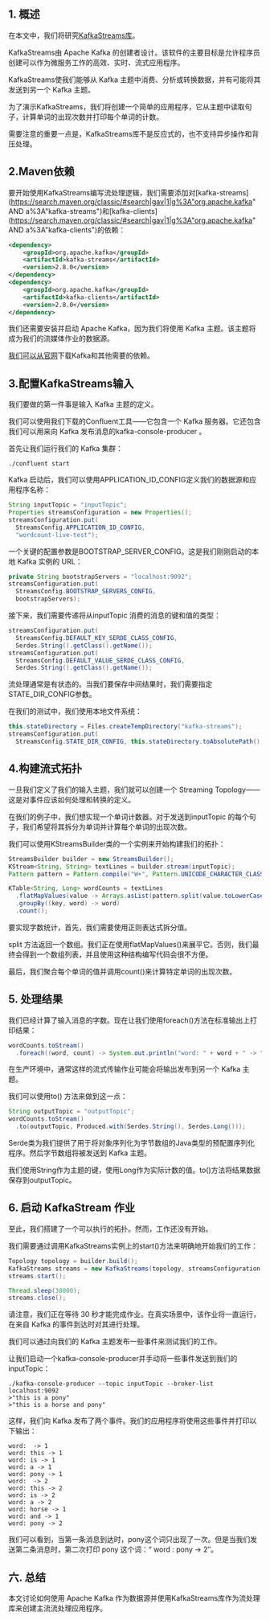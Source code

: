 ## 1. 概述

在本文中，我们将研究[KafkaStreams库](https://kafka.apache.org/documentation/streams/)。

KafkaStreams由 Apache Kafka 的创建者设计。该软件的主要目标是允许程序员创建可以作为微服务工作的高效、实时、流式应用程序。

KafkaStreams使我们能够从 Kafka 主题中消费、分析或转换数据，并有可能将其发送到另一个 Kafka 主题。

为了演示KafkaStreams，我们将创建一个简单的应用程序，它从主题中读取句子，计算单词的出现次数并打印每个单词的计数。

需要注意的重要一点是，KafkaStreams库不是反应式的，也不支持异步操作和背压处理。

## 2.Maven依赖

要开始使用KafkaStreams编写流处理逻辑，我们需要添加对[kafka-streams](https://search.maven.org/classic/#search|gav|1|g%3A"org.apache.kafka" AND a%3A"kafka-streams")和[kafka-clients](https://search.maven.org/classic/#search|gav|1|g%3A"org.apache.kafka" AND a%3A"kafka-clients")的依赖：

```xml
<dependency>
    <groupId>org.apache.kafka</groupId>
    <artifactId>kafka-streams</artifactId>
    <version>2.8.0</version>
</dependency>
<dependency>
    <groupId>org.apache.kafka</groupId>
    <artifactId>kafka-clients</artifactId>
    <version>2.8.0</version>
</dependency>

```

我们还需要安装并启动 Apache Kafka，因为我们将使用 Kafka 主题。该主题将成为我们的流媒体作业的数据源。

[我们可以从官网](https://www.confluent.io/download/)下载Kafka和其他需要的依赖。

## 3.配置KafkaStreams输入

我们要做的第一件事是输入 Kafka 主题的定义。

我们可以使用我们下载的Confluent工具——它包含一个 Kafka 服务器。它还包含我们可以用来向 Kafka 发布消息的kafka-console-producer 。

首先让我们运行我们的 Kafka 集群：

```shell
./confluent start
```

Kafka 启动后，我们可以使用APPLICATION_ID_CONFIG定义我们的数据源和应用程序名称：

```java
String inputTopic = "inputTopic";
Properties streamsConfiguration = new Properties();
streamsConfiguration.put(
  StreamsConfig.APPLICATION_ID_CONFIG, 
  "wordcount-live-test");
```

一个关键的配置参数是BOOTSTRAP_SERVER_CONFIG。这是我们刚刚启动的本地 Kafka 实例的 URL：

```java
private String bootstrapServers = "localhost:9092";
streamsConfiguration.put(
  StreamsConfig.BOOTSTRAP_SERVERS_CONFIG, 
  bootstrapServers);
```

接下来，我们需要传递将从inputTopic 消费的消息的键和值的类型：

```java
streamsConfiguration.put(
  StreamsConfig.DEFAULT_KEY_SERDE_CLASS_CONFIG, 
  Serdes.String().getClass().getName());
streamsConfiguration.put(
  StreamsConfig.DEFAULT_VALUE_SERDE_CLASS_CONFIG, 
  Serdes.String().getClass().getName());
```

流处理通常是有状态的。当我们要保存中间结果时，我们需要指定STATE_DIR_CONFIG参数。

在我们的测试中，我们使用本地文件系统：

```java
this.stateDirectory = Files.createTempDirectory("kafka-streams");
streamsConfiguration.put(
  StreamsConfig.STATE_DIR_CONFIG, this.stateDirectory.toAbsolutePath().toString());

```

## 4.构建流式拓扑

一旦我们定义了我们的输入主题，我们就可以创建一个 Streaming Topology——这是对事件应该如何处理和转换的定义。

在我们的例子中，我们想实现一个单词计数器。对于发送到inputTopic 的每个句子，我们希望将其拆分为单词并计算每个单词的出现次数。

我们可以使用KStreamsBuilder类的一个实例来开始构建我们的拓扑：

```java
StreamsBuilder builder = new StreamsBuilder();
KStream<String, String> textLines = builder.stream(inputTopic);
Pattern pattern = Pattern.compile("W+", Pattern.UNICODE_CHARACTER_CLASS);

KTable<String, Long> wordCounts = textLines
  .flatMapValues(value -> Arrays.asList(pattern.split(value.toLowerCase())))
  .groupBy((key, word) -> word)
  .count();
```

要实现字数统计，首先，我们需要使用正则表达式拆分值。

split 方法返回一个数组。我们正在使用flatMapValues()来展平它。否则，我们最终会得到一个数组列表，并且使用这种结构编写代码会很不方便。

最后，我们聚合每个单词的值并调用count()来计算特定单词的出现次数。

## 5. 处理结果

我们已经计算了输入消息的字数。现在让我们使用foreach()方法在标准输出上打印结果：

```java
wordCounts.toStream()
  .foreach((word, count) -> System.out.println("word: " + word + " -> " + count));
```

在生产环境中，通常这样的流式传输作业可能会将输出发布到另一个 Kafka 主题。

我们可以使用to() 方法来做到这一点：

```java
String outputTopic = "outputTopic";
wordCounts.toStream()
  .to(outputTopic, Produced.with(Serdes.String(), Serdes.Long()));
```

Serde类为我们提供了用于将对象序列化为字节数组的Java类型的预配置序列化程序。然后字节数组将被发送到 Kafka 主题。

我们使用String作为主题的键，使用Long作为实际计数的值。to()方法将结果数据保存到outputTopic。

## 6. 启动 KafkaStream 作业

至此，我们搭建了一个可以执行的拓扑。然而，工作还没有开始。

我们需要通过调用KafkaStreams实例上的start()方法来明确地开始我们的工作：

```java
Topology topology = builder.build();
KafkaStreams streams = new KafkaStreams(topology, streamsConfiguration);
streams.start();

Thread.sleep(30000);
streams.close();
```

请注意，我们正在等待 30 秒才能完成作业。在真实场景中，该作业将一直运行，在来自 Kafka 的事件到达时对其进行处理。

我们可以通过向我们的 Kafka 主题发布一些事件来测试我们的工作。

让我们启动一个kafka-console-producer并手动将一些事件发送到我们的inputTopic：

```shell
./kafka-console-producer --topic inputTopic --broker-list localhost:9092
>"this is a pony"
>"this is a horse and pony"

```

这样，我们向 Kafka 发布了两个事件。我们的应用程序将使用这些事件并打印以下输出：

```shell
word:  -> 1
word: this -> 1
word: is -> 1
word: a -> 1
word: pony -> 1
word:  -> 2
word: this -> 2
word: is -> 2
word: a -> 2
word: horse -> 1
word: and -> 1
word: pony -> 2
```

我们可以看到，当第一条消息到达时，pony这个词只出现了一次。但是当我们发送第二条消息时，第二次打印 pony 这个词：“ word : pony -> 2″。

## 六. 总结

本文讨论如何使用 Apache Kafka 作为数据源并使用KafkaStreams库作为流处理库来创建主流流处理应用程序。